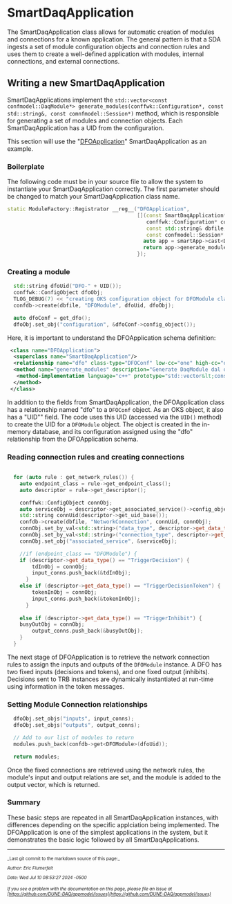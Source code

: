 # SmartDaqApplication

The SmartDaqApplication class allows for automatic creation of modules and connections for a known application. The general pattern is that a SDA ingests a set of module configuration objects and connection rules and uses them to create a well-defined application with modules, internal connections, and external connections.

## Writing a new SmartDaqApplication

SmartDaqApplications implement the `std::vector<const confmodel::DaqModule*> generate_modules(conffwk::Configuration*, const std::string&, const comnfmodel::Session*)` method, which is responsible for generating a set of modules and connection objects. Each SmartDaqApplication has a UID from the configuration.

This section will use the "[DFOApplication](https://github.com/DUNE-DAQ/appmodel/blob/develop/src/DFOApplication.cpp)" SmartDaqApplication as an example.

### Boilerplate

The following code must be in your source file to allow the system to instantiate your SmartDaqApplication correctly. The first parameter should be changed to match your SmartDaqApplication class name.
```C++
static ModuleFactory::Registrator __reg__("DFOApplication",
                                          [](const SmartDaqApplication* smartApp,
                                             conffwk::Configuration* confdb,
                                             const std::string& dbfile,
                                             const confmodel::Session* session) -> ModuleFactory::ReturnType {
                                            auto app = smartApp->cast<DFOApplication>();
                                            return app->generate_modules(confdb, dbfile, session);
                                          });

```

### Creating a module

```C++
  std::string dfoUid("DFO-" + UID());
  conffwk::ConfigObject dfoObj;
  TLOG_DEBUG(7) << "creating OKS configuration object for DFOModule class ";
  confdb->create(dbfile, "DFOModule", dfoUid, dfoObj);

  auto dfoConf = get_dfo();
  dfoObj.set_obj("configuration", &dfoConf->config_object());
```

Here, it is important to understand the DFOApplication schema definition:
```XML
 <class name="DFOApplication">
  <superclass name="SmartDaqApplication"/>
  <relationship name="dfo" class-type="DFOConf" low-cc="one" high-cc="one" is-composite="no" is-exclusive="no" is-dependent="no"/>
  <method name="generate_modules" description="Generate DaqModule dal objects for streams of the application on the fly">
   <method-implementation language="c++" prototype="std::vector&lt;const dunedaq::confmodel::DaqModule*&gt; generate_modules(conffwk::Configuration*, const std::string&amp;, const confmodel::Session*) const override" body=""/>
  </method>
 </class>
```
In addition to the fields from SmartDaqApplication, the DFOApplication class has a relationship named "dfo" to a `DFOConf` object. As an OKS object, it also has a "UID"" field. The code uses this UID (accessed via the `UID()` method) to create the UID for a `DFOModule` object. The object is created in the in-memory database, and its configuration assigned using the "dfo" relationship from the DFOApplication schema.

### Reading connection rules and creating connections

```C++

  for (auto rule : get_network_rules()) {
    auto endpoint_class = rule->get_endpoint_class();
    auto descriptor = rule->get_descriptor();

    conffwk::ConfigObject connObj;
    auto serviceObj = descriptor->get_associated_service()->config_object();
    std::string connUid(descriptor->get_uid_base());
    confdb->create(dbfile, "NetworkConnection", connUid, connObj);
    connObj.set_by_val<std::string>("data_type", descriptor->get_data_type());
    connObj.set_by_val<std::string>("connection_type", descriptor->get_connection_type());
    connObj.set_obj("associated_service", &serviceObj);

    //if (endpoint_class == "DFOModule") {
    if (descriptor->get_data_type() == "TriggerDecision") {
        tdInObj = connObj;
        input_conns.push_back(&tdInObj);
      } 
    else if (descriptor->get_data_type() == "TriggerDecisionToken") {
        tokenInObj = connObj;
        input_conns.push_back(&tokenInObj);
      }
    
    else if (descriptor->get_data_type() == "TriggerInhibit") {
	busyOutObj = connObj;
        output_conns.push_back(&busyOutObj);
    }
  }

```

The next stage of DFOApplication is to retrieve the network connection rules to assign the inputs and outputs of the `DFOModule` instance. A DFO has two fixed inputs (decisions and tokens), and one fixed output (inhibits). Decisions sent to TRB instances are dynamically instantiated at run-time using information in the token messages.

### Setting Module Connection relationships

```C++
  dfoObj.set_objs("inputs", input_conns);
  dfoObj.set_objs("outputs", output_conns);

  // Add to our list of modules to return
  modules.push_back(confdb->get<DFOModule>(dfoUid));

  return modules;
```

Once the fixed connections are retrieved using the network rules, the module's input and output relations are set, and the module is added to the output vector, which is returned.

### Summary

These basic steps are repeated in all SmartDaqApplication instances, with differences depending on the specific applciation being implemented. The DFOApplication is one of the simplest applications in the system, but it demonstrates the basic logic followed by all SmartDaqApplications.

-----

<font size="1">
_Last git commit to the markdown source of this page:_


_Author: Eric Flumerfelt_

_Date: Wed Jul 10 08:53:27 2024 -0500_

_If you see a problem with the documentation on this page, please file an Issue at [https://github.com/DUNE-DAQ/appmodel/issues](https://github.com/DUNE-DAQ/appmodel/issues)_
</font>
